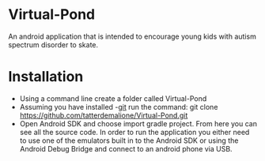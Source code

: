 # Virtual-Pond
An android application that is intended to encourage young kids with autism spectrum disorder to skate.

# Installation
- Using a command line create a folder called Virtual-Pond
- Assuming you have installed -[git](https://git-scm.com/downloads) run the command:
      git clone  https://github.com/tatterdemalione/Virtual-Pond.git
- Open Android SDK and choose import gradle project.  From here you can see all the source code.  In order to run the application you either need to use one of the emulators built in to the Android SDK or using the Android Debug Bridge and connect to an android phone via USB.



